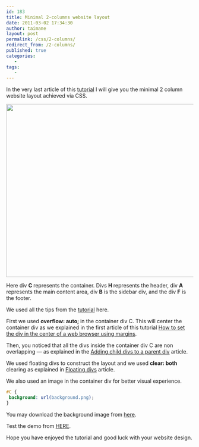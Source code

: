 ```yaml
---
id: 183
title: Minimal 2-columns website layout
date: 2011-03-02 17:34:30
author: taimane
layout: post
permalink: /css/2-columns/
redirect_from: /2-columns/
published: true
categories:
   -
tags:
   -
---
```

In the very last article of this <a href="https://programming-review.com/cssdivs/">tutorial</a> I will give you the minimal 2 column website layout achieved via CSS.

<a href="https://programming-review.com/wp-content/uploads/2011/03/2columnlayout.png"><img class="aligncenter size-full wp-image-188" title="2columnslayout" src="https://programming-review.com/wp-content/uploads/2011/03/2columnlayout.png" alt="" width="909" height="465" /></a>


Here div <strong>C </strong>represents the container. Divs <strong>H </strong>represents the header, div <strong>A</strong> represents the main content area, div <strong>B</strong> is the sidebar div, and the div <strong>F</strong> is the footer.

We used all the tips from the <a href="https://programming-review.com/cssdivs/">tutorial</a> here.



First we used <strong>overflow: auto; </strong> in the container div C. This will center the container div as we explained in the first article of this tutorial <a href="https://programming-review.com/css/automargin/">How to set the div in the center of a web browser using margins</a>.



Then, you noticed that all the divs inside the container div C are non overlapping — as explained in the <a href="https://programming-review.com/css/child-divs/">Adding child divs to a parent div</a> article.



We used floating divs to construct the layout and we used <strong> clear: both</strong> clearing as explained in <a href="https://programming-review.com/css/floating-divs/">Floating divs</a> article.



We also used an image in the container div for better visual experience.

```css
#C {
 background: url(background.png);
}
```

You may download the background image from <a href="https://programming-review.com/wp-content/uploads/2011/03/background.png">here</a>.



Test the demo from <a href="https://programming-review.com/wp-content/uploads/2011/03/2columns.html">HERE</a>.


Hope you have enjoyed the tutorial and good luck with your website design.

 

